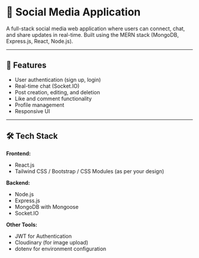 # 📱 Social Media Application

A full-stack social media web application where users can connect, chat, and share updates in real-time. Built using the MERN stack (MongoDB, Express.js, React, Node.js).

---

## 🚀 Features

- User authentication (sign up, login)
- Real-time chat (Socket.IO)
- Post creation, editing, and deletion
- Like and comment functionality
- Profile management
- Responsive UI

---

## 🛠 Tech Stack

**Frontend:**
- React.js
- Tailwind CSS / Bootstrap / CSS Modules (as per your design)

**Backend:**
- Node.js
- Express.js
- MongoDB with Mongoose
- Socket.IO

**Other Tools:**
- JWT for Authentication
- Cloudinary (for image upload)
- dotenv for environment configuration

